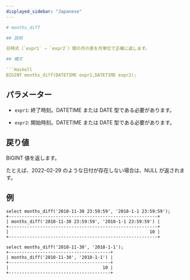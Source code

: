 ```yaml
---
displayed_sidebar: "Japanese"
---

# months_diff

## 説明

日時式（`expr1` − `expr2`）間の月の差を月単位で正確に返します。

## 構文

```Haskell
BIGINT months_diff(DATETIME expr1,DATETIME expr2);
```

## パラメーター

- `expr1`: 終了時刻。DATETIME または DATE 型である必要があります。

- `expr2`: 開始時刻。DATETIME または DATE 型である必要があります。

## 戻り値

BIGINT 値を返します。

たとえば、2022-02-29 のような日付が存在しない場合は、NULL が返されます。

## 例

```Plain
select months_diff('2010-11-30 23:59:59', '2010-1-1 23:59:59');
+---------------------------------------------------------+
| months_diff('2010-11-30 23:59:59', '2010-1-1 23:59:59') |
+---------------------------------------------------------+
|                                                      10 |
+---------------------------------------------------------+

select months_diff('2010-11-30', '2010-1-1');
+---------------------------------------+
| months_diff('2010-11-30', '2010-1-1') |
+---------------------------------------+
|                                    10 |
+---------------------------------------+
```